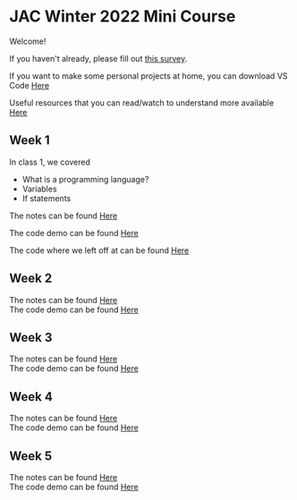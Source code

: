 # JAC Winter 2022 Mini Course
Welcome!

If you haven't already, please fill out <a href="https://forms.gle/p7shZXRzxinZ3ZJF7" target="_blank">this survey</a>.

If you want to make some personal projects at home, you can download VS Code [Here](https://code.visualstudio.com/)

Useful resources that you can read/watch to understand more available [Here](./Resources/resources.md)

## Week 1
In class 1, we covered
- What is a programming language?
- Variables
- If statements

The notes can be found [Here](./notes/Class1.md)

The code demo can be found [Here](./code/Class1Demo)

The code where we left off at can be found [Here](./Previous%20Classes%20Code/Class%201/)

## Week 2
The notes can be found [Here](./notes/Class2.md)<br>
The code demo can be found [Here](./code/Pong-1)

## Week 3
The notes can be found [Here](./notes/Class3.md)<br>
The code demo can be found [Here](./code/Pong-2)

## Week 4
The notes can be found [Here](./notes/Class4.md)<br>
The code demo can be found [Here](./code/Pong-3)

## Week 5
The notes can be found [Here](./notes/Class5.md)<br>
The code demo can be found [Here](./code/Pong-4)
